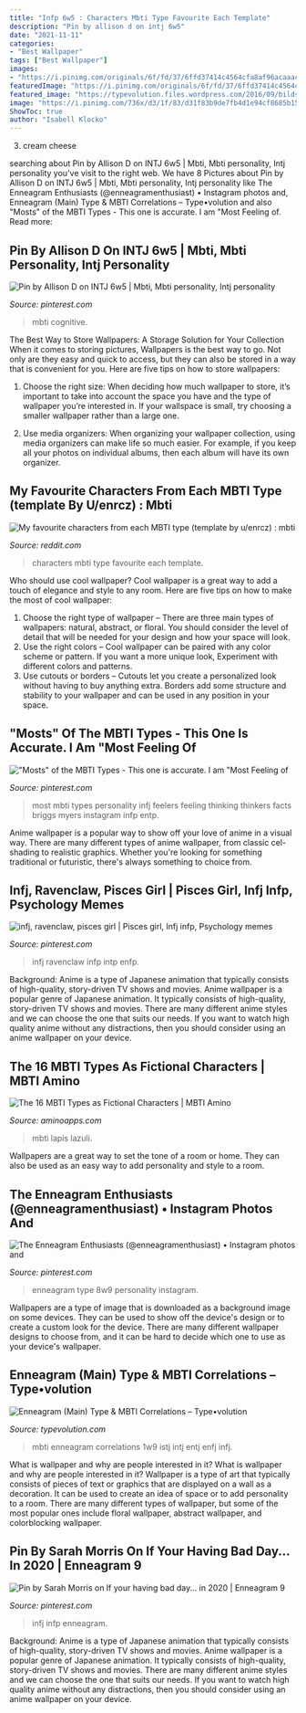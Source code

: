 ```yaml
---
title: "Infp 6w5 : Characters Mbti Type Favourite Each Template"
description: "Pin by allison d on intj 6w5"
date: "2021-11-11"
categories:
- "Best Wallpaper"
tags: ["Best Wallpaper"]
images:
- "https://i.pinimg.com/originals/6f/fd/37/6ffd37414c4564cfa8af96acaaac0c45.jpg"
featuredImage: "https://i.pinimg.com/originals/6f/fd/37/6ffd37414c4564cfa8af96acaaac0c45.jpg"
featured_image: "https://typevolution.files.wordpress.com/2016/09/bildschirmfoto-2017-12-17-um-09-26-13.jpg?w=619"
image: "https://i.pinimg.com/736x/d3/1f/83/d31f83b9de7fb4d1e94cf8685b1513d6.jpg"
ShowToc: true
author: "Isabell Klocko"
---
```



3. cream cheese 

	

		
searching about Pin by Allison D on INTJ 6w5 | Mbti, Mbti personality, Intj personality you've visit to the right web. We have 8 Pictures about Pin by Allison D on INTJ 6w5 | Mbti, Mbti personality, Intj personality like The Enneagram Enthusiasts (@enneagramenthusiast) • Instagram photos and, Enneagram (Main) Type &amp; MBTI Correlations – Type•volution and also &quot;Mosts&quot; of the MBTI Types - This one is accurate. I am &quot;Most Feeling of. Read more:
		
    
## Pin By Allison D On INTJ 6w5 | Mbti, Mbti Personality, Intj Personality

<img loading=lazy src="https://i.pinimg.com/736x/6b/31/b3/6b31b3f598cb0f96febbfa136051dfa0--cognitive-psychology.jpg" onerror="this.onerror=null;this.src='https://tse1.mm.bing.net/th?id=OIP.lHDzEuPkWmSAs0HsLozDSAHaHa&amp;pid=15.1';" alt="Pin by Allison D on INTJ 6w5 | Mbti, Mbti personality, Intj personality">

_Source: pinterest.com_

>mbti cognitive. 

	

The Best Way to Store Wallpapers: A Storage Solution for Your Collection
When it comes to storing pictures, Wallpapers is the best way to go. Not only are they easy and quick to access, but they can also be stored in a way that is convenient for you. Here are five tips on how to store wallpapers:
1) Choose the right size: When deciding how much wallpaper to store, it’s important to take into account the space you have and the type of wallpaper you’re interested in. If your wallspace is small, try choosing a smaller wallpaper rather than a large one.

2) Use media organizers: When organizing your wallpaper collection, using media organizers can make life so much easier. For example, if you keep all your photos on individual albums, then each album will have its own organizer.

    
## My Favourite Characters From Each MBTI Type (template By U/enrcz) : Mbti

<img loading=lazy src="https://preview.redd.it/749cvopf4da61.png?width=640&amp;crop=smart&amp;auto=webp&amp;s=b41245a808d69df2873ad3950b1d98377bec56a6" onerror="this.onerror=null;this.src='https://tse3.mm.bing.net/th?id=OIP.C7-EkNkf_vWNOQdN3dbWtAHaJO&amp;pid=15.1';" alt="My favourite characters from each MBTI type (template by u/enrcz) : mbti">

_Source: reddit.com_

>characters mbti type favourite each template. 

	

Who should use cool wallpaper?
Cool wallpaper is a great way to add a touch of elegance and style to any room. Here are five tips on how to make the most of cool wallpaper: 
1) Choose the right type of wallpaper – There are three main types of wallpapers: natural, abstract, or floral. You should consider the level of detail that will be needed for your design and how your space will look. 
2) Use the right colors – Cool wallpaper can be paired with any color scheme or pattern. If you want a more unique look, Experiment with different colors and patterns. 
3) Use cutouts or borders – Cutouts let you create a personalized look without having to buy anything extra. Borders add some structure and stability to your wallpaper and can be used in any position in your space.

    
## &quot;Mosts&quot; Of The MBTI Types - This One Is Accurate. I Am &quot;Most Feeling Of

<img loading=lazy src="https://i.pinimg.com/originals/7d/74/a7/7d74a7264a6501d9c103f40032ef6804.jpg" onerror="this.onerror=null;this.src='https://tse4.mm.bing.net/th?id=OIP.Rn040hjxMNrwvVMceVatnAHaHa&amp;pid=15.1';" alt="&quot;Mosts&quot; of the MBTI Types - This one is accurate. I am &quot;Most Feeling of">

_Source: pinterest.com_

>most mbti types personality infj feelers feeling thinking thinkers facts briggs myers instagram infp entp. 

	

Anime wallpaper is a popular way to show off your love of anime in a visual way. There are many different types of anime wallpaper, from classic cel-shading to realistic graphics. Whether you're looking for something traditional or futuristic, there's always something to choice from.

    
## Infj, Ravenclaw, Pisces Girl | Pisces Girl, Infj Infp, Psychology Memes

<img loading=lazy src="https://i.pinimg.com/736x/d3/1f/83/d31f83b9de7fb4d1e94cf8685b1513d6.jpg" onerror="this.onerror=null;this.src='https://tse1.mm.bing.net/th?id=OIP.k0vJnDtuFWxJntpB_xvSmAHaLH&amp;pid=15.1';" alt="infj, ravenclaw, pisces girl | Pisces girl, Infj infp, Psychology memes">

_Source: pinterest.com_

>infj ravenclaw infp intp enfp. 

	

Background: Anime is a type of Japanese animation that typically consists of high-quality, story-driven TV shows and movies.
Anime wallpaper is a popular genre of Japanese animation. It typically consists of high-quality, story-driven TV shows and movies. There are many different anime styles and we can choose the one that suits our needs. If you want to watch high quality anime without any distractions, then you should consider using an anime wallpaper on your device.

    
## The 16 MBTI Types As Fictional Characters | MBTI Amino

<img loading=lazy src="https://pa1.narvii.com/6271/4dc8e4d4b19cb9fd7bb717aae0540153ad99f687_hq.gif" onerror="this.onerror=null;this.src='https://tse4.mm.bing.net/th?id=OIP.a08N-TDCnlvX07YYgFE7HgHaFi&amp;pid=15.1';" alt="The 16 MBTI Types as Fictional Characters | MBTI Amino">

_Source: aminoapps.com_

>mbti lapis lazuli. 

	

Wallpapers are a great way to set the tone of a room or home. They can also be used as an easy way to add personality and style to a room.

    
## The Enneagram Enthusiasts (@enneagramenthusiast) • Instagram Photos And

<img loading=lazy src="https://i.pinimg.com/originals/6f/fd/37/6ffd37414c4564cfa8af96acaaac0c45.jpg" onerror="this.onerror=null;this.src='https://tse2.mm.bing.net/th?id=OIP.of0M---8GPgxH6DmZi-SjgHaHa&amp;pid=15.1';" alt="The Enneagram Enthusiasts (@enneagramenthusiast) • Instagram photos and">

_Source: pinterest.com_

>enneagram type 8w9 personality instagram. 

	

Wallpapers are a type of image that is downloaded as a background image on some devices. They can be used to show off the device's design or to create a custom look for the device. There are many different wallpaper designs to choose from, and it can be hard to decide which one to use as your device's wallpaper.

    
## Enneagram (Main) Type &amp; MBTI Correlations – Type•volution

<img loading=lazy src="https://typevolution.files.wordpress.com/2016/09/bildschirmfoto-2017-12-17-um-09-26-13.jpg?w=619" onerror="this.onerror=null;this.src='https://tse4.mm.bing.net/th?id=OIP.uhijYiJnddrLzHcmfu5VCgHaGo&amp;pid=15.1';" alt="Enneagram (Main) Type &amp; MBTI Correlations – Type•volution">

_Source: typevolution.com_

>mbti enneagram correlations 1w9 istj intj entj enfj infj. 

	

What is wallpaper and why are people interested in it?
What is wallpaper and why are people interested in it?
Wallpaper is a type of art that typically consists of pieces of text or graphics that are displayed on a wall as a decoration. It can be used to create an idea of space or to add personality to a room. There are many different types of wallpaper, but some of the most popular ones include floral wallpaper, abstract wallpaper, and colorblocking wallpaper.

    
## Pin By Sarah Morris On If Your Having Bad Day... In 2020 | Enneagram 9

<img loading=lazy src="https://i.pinimg.com/originals/d6/f5/1b/d6f51b3d527878a530fb96ce86034041.jpg" onerror="this.onerror=null;this.src='https://tse2.mm.bing.net/th?id=OIP.CQEXAwe8nOv6CZHI5AeTxgHaHa&amp;pid=15.1';" alt="Pin by Sarah Morris on If your having bad day... in 2020 | Enneagram 9">

_Source: pinterest.com_

>infj infp enneagram. 

	

Background: Anime is a type of Japanese animation that typically consists of high-quality, story-driven TV shows and movies.
Anime wallpaper is a popular genre of Japanese animation. It typically consists of high-quality, story-driven TV shows and movies. There are many different anime styles and we can choose the one that suits our needs. If you want to watch high quality anime without any distractions, then you should consider using an anime wallpaper on your device.

